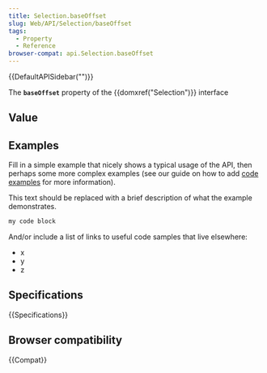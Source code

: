 ```yaml
---
title: Selection.baseOffset
slug: Web/API/Selection/baseOffset
tags:
  - Property
  - Reference
browser-compat: api.Selection.baseOffset
---
```

{{DefaultAPISidebar("")}}

The **`baseOffset`** property of the {{domxref("Selection")}} interface 

## Value



## Examples

Fill in a simple example that nicely shows a typical usage of the API, then perhaps some more complex examples (see our guide on how to add [code examples](/en-US/docs/MDN/Contribute/Structures/Code_examples) for more information).

This text should be replaced with a brief description of what the example demonstrates.

```js
my code block
```

And/or include a list of links to useful code samples that live elsewhere:

*   x
*   y
*   z

## Specifications

{{Specifications}}

## Browser compatibility

{{Compat}}


